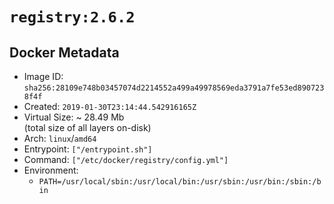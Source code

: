 # `registry:2.6.2`

## Docker Metadata

- Image ID: `sha256:28109e748b03457074d2214552a499a49978569eda3791a7fe53ed8907238f4f`
- Created: `2019-01-30T23:14:44.542916165Z`
- Virtual Size: ~ 28.49 Mb  
  (total size of all layers on-disk)
- Arch: `linux`/`amd64`
- Entrypoint: `["/entrypoint.sh"]`
- Command: `["/etc/docker/registry/config.yml"]`
- Environment:
  - `PATH=/usr/local/sbin:/usr/local/bin:/usr/sbin:/usr/bin:/sbin:/bin`
